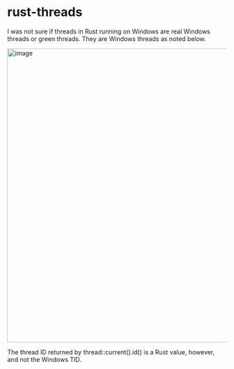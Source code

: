 # rust-threads

I was not sure if threads in Rust running on Windows are real Windows threads or green threads. 
They are Windows threads as noted below.

<img width="675" alt="image" src="https://github.com/x509cert/rust-threads/assets/1674552/66ce6a07-b65b-4be2-b7ff-274c27148730">

The thread ID returned by thread::current().id() is a Rust value, however, and not the Windows TID.
